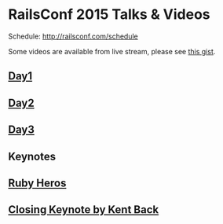 # RailsConf 2015 Talks & Videos

Schedule: http://railsconf.com/schedule

Some videos are available from live stream, please see [this gist](https://gist.github.com/seapy/8bc4e8a667578de8dffb).

## [Day1](/day1.md)

## [Day2](/day2.md)

## [Day3](/day3.md)

## Keynotes

## [Ruby Heros](https://speakerdeck.com/olivierlacan/ruby-heroes-2015)

## [Closing Keynote by Kent Back](http://confreaks.tv/videos/railsconf2015-closing-keynote)
